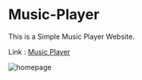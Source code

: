 # Music-Player
This is a Simple Music Player Website.

Link : [Music Player](https://shrutisen.github.io/Music-Player/)

![homepage](https://ibb.co/2KLbQQk][img]https://i.ibb.co/7yT9551/Screenshot-2021-05-22-at-2-09-13-PM.png)
